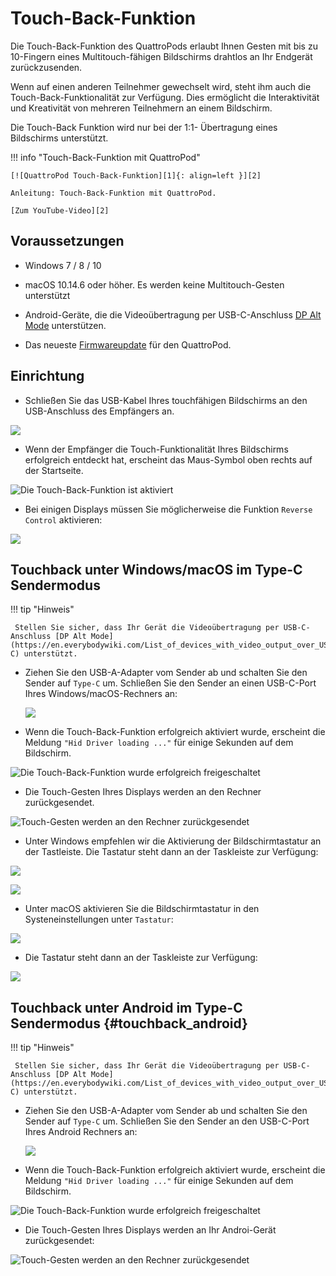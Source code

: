 # Touch-Back-Funktion

Die Touch-Back-Funktion des QuattroPods erlaubt Ihnen Gesten mit bis zu 10-Fingern eines Multitouch-fähigen Bildschirms drahtlos an Ihr Endgerät zurückzusenden.

Wenn auf einen anderen Teilnehmer gewechselt wird, steht ihm auch die Touch-Back-Funktionalität zur Verfügung. Dies ermöglicht die Interaktivität und Kreativität von mehreren Teilnehmern an einem Bildschirm.

Die Touch-Back Funktion wird nur bei der 1:1- Übertragung eines Bildschirms unterstützt.

!!! info "Touch-Back-Funktion mit QuattroPod"

    [![QuattroPod Touch-Back-Funktion][1]{: align=left }][2]
	
	Anleitung: Touch-Back-Funktion mit QuattroPod.
	
	[Zum YouTube-Video][2]

  [1]: /assets/img/thumbnail.video.touch.png
  [2]: https://youtu.be/Qky7XQR1rrE
  

## Voraussetzungen

* Windows 7 / 8 / 10

* macOS 10.14.6 oder höher. Es werden keine Multitouch-Gesten unterstützt

* Android-Geräte, die die Videoübertragung per USB-C-Anschluss [DP Alt Mode](https://en.everybodywiki.com/List_of_devices_with_video_output_over_USB-C) unterstützen.

* Das neueste [Firmwareupdate](firmware-upgrade.md) für den QuattroPod.

## Einrichtung

* Schließen Sie das USB-Kabel Ihres touchfähigen Bildschirms an den USB-Anschluss des Empfängers an.

![](/assets/img/RX_Touch-USB-cable.png)

* Wenn der Empfänger die Touch-Funktionalität Ihres Bildschirms erfolgreich entdeckt hat, erscheint das Maus-Symbol oben rechts auf der Startseite.

![Die Touch-Back-Funktion ist aktiviert](/assets/img/quattropod.touch.icon.png)

* Bei einigen Displays müssen Sie möglicherweise die Funktion `Reverse Control` aktivieren:

![](/assets/img/reverse.control.png)

## Touchback unter Windows/macOS im Type-C Sendermodus
  
!!! tip "Hinweis"

     Stellen Sie sicher, dass Ihr Gerät die Videoübertragung per USB-C-Anschluss [DP Alt Mode](https://en.everybodywiki.com/List_of_devices_with_video_output_over_USB-C) unterstützt.
	 
* Ziehen Sie den USB-A-Adapter vom Sender ab und schalten Sie den Sender auf `Type-C` um. Schließen Sie den Sender an einen USB-C-Port Ihres Windows/macOS-Rechners an:
	 
	 ![](/assets/img/QSG-TypeC.Windows.png) 

* Wenn die Touch-Back-Funktion erfolgreich aktiviert wurde, erscheint die Meldung `"Hid Driver loading ..."` für einige Sekunden auf dem Bildschirm.

![Die Touch-Back-Funktion wurde erfolgreich freigeschaltet](/assets/img/Hid_Driver_loading.jpg)

* Die Touch-Gesten Ihres Displays werden an den Rechner zurückgesendet.

![Touch-Gesten werden an den Rechner zurückgesendet](/assets/img/Using.TouchBack.png)

* Unter Windows empfehlen wir die Aktivierung der Bildschirmtastatur an der Tastleiste. Die Tastatur steht dann an der Taskleiste zur Verfügung:

![](/assets/img/windows.activate.onscreen.keyboard.png)

![](/assets/img/windows.open.windows.onscreen.keyboard.png)

* Unter macOS aktivieren Sie die Bildschirmtastatur in den Systeneinstellungen unter `Tastatur`:

![](/assets/img/macOS.activate.onscreen.keyboard.png)

* Die Tastatur steht dann an der Taskleiste zur Verfügung:

![](/assets/img/macOS.open.onscreen.keyboard.png)


## Touchback unter Android  im Type-C Sendermodus {#touchback_android}
	
!!! tip "Hinweis"

     Stellen Sie sicher, dass Ihr Gerät die Videoübertragung per USB-C-Anschluss [DP Alt Mode](https://en.everybodywiki.com/List_of_devices_with_video_output_over_USB-C) unterstützt.
	 
* Ziehen Sie den USB-A-Adapter vom Sender ab und schalten Sie den Sender auf `Type-C` um. Schließen Sie den Sender an den USB-C-Port Ihres Android Rechners an:

  ![](/assets/img/QSG-QP.USBC.Android.png) 
  
* Wenn die Touch-Back-Funktion erfolgreich aktiviert wurde, erscheint die Meldung `"Hid Driver loading ..."` für einige Sekunden auf dem Bildschirm.

![Die Touch-Back-Funktion wurde erfolgreich freigeschaltet](/assets/img/Hid_Driver_loading.jpg)

* Die Touch-Gesten Ihres Displays werden an Ihr Androi-Gerät zurückgesendet:

![Touch-Gesten werden an den Rechner zurückgesendet](/assets/img/Using.TouchBack.png)